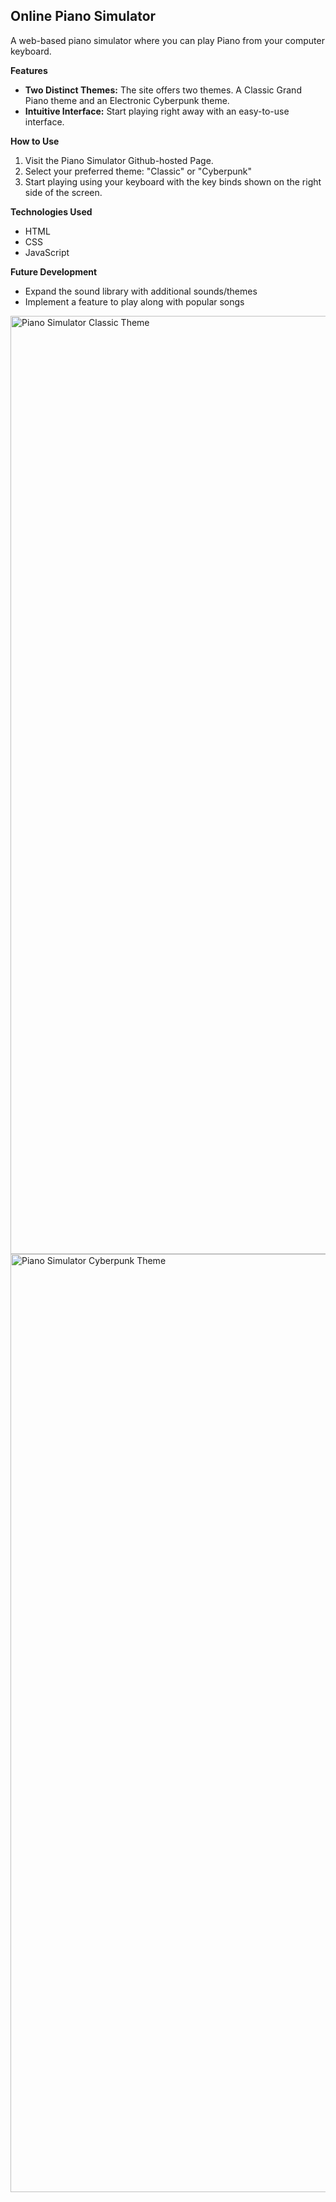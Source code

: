 ## Online Piano Simulator

A web-based piano simulator where you can play Piano from your computer keyboard.

**Features**

* **Two Distinct Themes:** The site offers two themes. A Classic Grand Piano theme and an Electronic Cyberpunk theme.
* **Intuitive Interface:** Start playing right away with an easy-to-use interface.

**How to Use**

1. Visit the Piano Simulator Github-hosted Page.
2. Select your preferred theme: "Classic" or "Cyberpunk"
3. Start playing using your keyboard with the key binds shown on the right side of the screen.

**Technologies Used**

* HTML 
* CSS
* JavaScript 

**Future Development**

* Expand the sound library with additional sounds/themes
* Implement a feature to play along with popular songs

<img width="1501" alt="Piano Simulator Classic Theme" src="https://github.com/alexespinoza28/PianoSimulator/assets/160556977/1a05f92c-76c7-4d71-a953-cae4c717e45d">

<img width="1501" alt="Piano Simulator Cyberpunk Theme" src="https://github.com/alexespinoza28/PianoSimulator/assets/160556977/5c041b8b-e0ee-4c87-a7d1-840d2e4f84f8">
